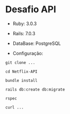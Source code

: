 # Desafio API

* Ruby: 3.0.3

* Rails: 7.0.3

* DataBase: PostgreSQL

* Configuração:

```
git clone ...

cd Netflix-API

bundle install

rails db:create db:migrate

rspec

curl ...
```
